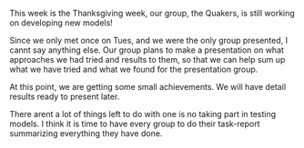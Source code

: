 This week is the Thanksgiving week, our group, the Quakers, is still working on developing new models!  

Since we only met once on Tues, and we were the only group presented, I cannt say anything else. Our group plans to make a presentation on what approaches we had tried and results to them, so that we can help sum up what we have tried and what we found for the presentation group.  

At this point, we are getting some small achievements. We will have detail results ready to present later.  

There arent a lot of things left to do with one is no taking part in testing models. I think it is time to have every group to do their task-report summarizing everything they have done.  
